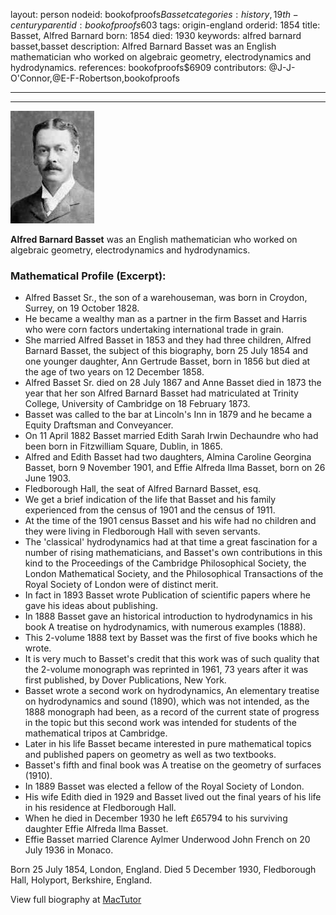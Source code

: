 layout: person
nodeid: bookofproofs$Basset
categories: history,19th-century
parentid: bookofproofs$603
tags: origin-england
orderid: 1854
title: Basset, Alfred Barnard
born: 1854
died: 1930
keywords: alfred barnard basset,basset
description: Alfred Barnard Basset was an English mathematician who worked on algebraic geometry, electrodynamics and hydrodynamics.
references: bookofproofs$6909
contributors: @J-J-O'Connor,@E-F-Robertson,bookofproofs

---



---

![Basset.jpg](https://github.com/bookofproofs/bookofproofs.github.io/blob/main/_sources/_assets/images/portraits/Basset.jpg?raw=true)

**Alfred Barnard Basset** was an English mathematician who worked on algebraic geometry, electrodynamics and hydrodynamics.

### Mathematical Profile (Excerpt):
* Alfred Basset Sr., the son of a warehouseman, was born in Croydon, Surrey, on 19 October 1828.
* He became a wealthy man as a partner in the firm Basset and Harris who were corn factors undertaking international trade in grain.
* She married Alfred Basset in 1853 and they had three children, Alfred Barnard Basset, the subject of this biography, born 25 July 1854 and one younger daughter, Ann Gertrude Basset, born in 1856 but died at the age of two years on 12 December 1858.
* Alfred Basset Sr. died on 28 July 1867 and Anne Basset died in 1873 the year that her son Alfred Barnard Basset had matriculated at Trinity College, University of Cambridge on 18 February 1873.
* Basset was called to the bar at Lincoln's Inn in 1879 and he became a Equity Draftsman and Conveyancer.
* On 11 April 1882 Basset married Edith Sarah Irwin Dechaundre who had been born in Fitzwilliam Square, Dublin, in 1865.
* Alfred and Edith Basset had two daughters, Almina Caroline Georgina Basset, born 9 November 1901, and Effie Alfreda Ilma Basset, born on 26 June 1903.
* Fledborough Hall, the seat of Alfred Barnard Basset, esq.
* We get a brief indication of the life that Basset and his family experienced from the census of 1901 and the census of 1911.
* At the time of the 1901 census Basset and his wife had no children and they were living in Fledborough Hall with seven servants.
* The 'classical' hydrodynamics had at that time a great fascination for a number of rising mathematicians, and Basset's own contributions in this kind to the Proceedings of the Cambridge Philosophical Society, the London Mathematical Society, and the Philosophical Transactions of the Royal Society of London were of distinct merit.
* In fact in 1893 Basset wrote Publication of scientific papers where he gave his ideas about publishing.
* In 1888 Basset gave an historical introduction to hydrodynamics in his book A treatise on hydrodynamics, with numerous examples (1888).
* This 2-volume 1888 text by Basset was the first of five books which he wrote.
* It is very much to Basset's credit that this work was of such quality that the 2-volume monograph was reprinted in 1961, 73 years after it was first published, by Dover Publications, New York.
* Basset wrote a second work on hydrodynamics, An elementary treatise on hydrodynamics and sound (1890), which was not intended, as the 1888 monograph had been, as a record of the current state of progress in the topic but this second work was intended for students of the mathematical tripos at Cambridge.
* Later in his life Basset became interested in pure mathematical topics and published papers on geometry as well as two textbooks.
* Basset's fifth and final book was A treatise on the geometry of surfaces (1910).
* In 1889 Basset was elected a fellow of the Royal Society of London.
* His wife Edith died in 1929 and Basset lived out the final years of his life in his residence at Fledborough Hall.
* When he died in December 1930 he left £65794 to his surviving daughter Effie Alfreda Ilma Basset.
* Effie Basset married Clarence Aylmer Underwood John French on 20 July 1936 in Monaco.

Born 25 July 1854, London, England. Died 5 December 1930, Fledborough Hall, Holyport, Berkshire, England.

View full biography at [MacTutor](https://mathshistory.st-andrews.ac.uk/Biographies/Basset/)
